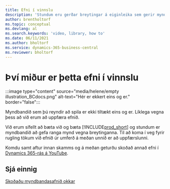 ```yaml
---
title: Efni í vinnslu
description: 'Stundum eru gerðar breytingar á eiginleika sem gerir myndbandið villandi, þannig að við tökum myndbandið úr umferð meðan á uppfærslu efnis stendur.'
author: brentholtorf
ms.topic: conceptual
ms.devlang: al
ms.search.keywords: 'video, library, how to'
ms.date: 06/11/2021
ms.author: bholtorf
ms.service: dynamics-365-business-central
ms.reviewer: bholtorf
---
```


# <a name="sorry-this-content-is-under-construction"></a>Því miður er þetta efni í vinnslu

:::image type="content" source="media/helene/empty illustration_BCdocs.png" alt-text="Hér er ekkert eins og er." border="false":::

Myndbandið sem þú reyndir að spila er ekki tiltækt eins og er. Líklega vegna þess að við erum að uppfæra efnið.

Við erum sífellt að bæta við og bæta [!INCLUDE[prod_short](includes/prod_short.md)] og stundum er myndbandið að gefa ranga mynd vegna breytinganna. Til að koma í veg fyrir rugling tökum við efnið úr umferð á meðan unnið er að uppfærslunni.

Komdu samt aftur innan skamms og á meðan geturðu skoðað annað efni í [Dynamics 365-rás á YouTube](https://www.youtube.com/playlist?list=PLcakwueIHoT-wVFPKUtmxlqcG1kJ0oqq4).

## <a name="see-also"></a>Sjá einnig
[Skoðaðu myndbandasafnið okkar](across-videos.md)

 
